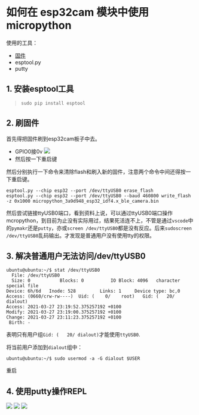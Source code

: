 # 如何在 esp32cam 模块中使用 micropython

使用的工具：
- [固件](https://github.com/lemariva/uPyCam)
- esptool.py
- putty

## 1. 安装esptool工具
> `sudo pip install esptool`

## 2. 刷固件
首先得把固件刷到esp32cam板子中去。

- GPIO0接0v
![](https://raw.githubusercontent.com/easytarget/esp32-cam-webserver/master/Docs/hookup.png)
- 然后按一下重启键


然后分别执行一下命令来清除flash和刷入新的固件，注意两个命令中间还得按一下重启键。

```
esptool.py --chip esp32 --port /dev/ttyUSB0 erase_flash
esptool.py --chip esp32 --port /dev/ttyUSB0 --baud 460800 write_flash -z 0x1000 micropython_3a9d948_esp32_idf4.x_ble_camera.bin
```


然后尝试链接ttyUSB0端口，看到资料上说，可以通过ttyUSB0端口操作mcropython，到目前为止没有实际用过，结果死活连不上，不管是通过`vscode`中的`pymakr`还是`putty`，亦或`screen /dev/ttyUSB0`都是没有反应。后来`sudoscreen /dev/ttyUSB0`乱码输出。才发现是普通用户没有使用tty的权限。

## 3. 解决普通用户无法访问/dev/ttyUSB0
```
ubuntu@ubuntu:~/$ stat /dev/ttyUSB0 
  File: /dev/ttyUSB0
  Size: 0         	Blocks: 0          IO Block: 4096   character special file
Device: 6h/6d	Inode: 528         Links: 1     Device type: bc,0
Access: (0660/crw-rw----)  Uid: (    0/    root)   Gid: (   20/ dialout)
Access: 2021-03-27 23:19:52.375257192 +0100
Modify: 2021-03-27 23:19:00.375257192 +0100
Change: 2021-03-27 23:11:23.375257192 +0100
 Birth: -
```
表明只有用户组`Gid: (   20/ dialout)`才能使用`ttyUSB0`.


将当前用户添加到`dialout`组中：

```ubuntu@ubuntu:~/$ sudo usermod -a -G dialout $USER```

重启
## 4. 使用putty操作REPL
![](document/putty-settings.png)
![](document/putty-content.png)
![](document/putty-repl.png)
